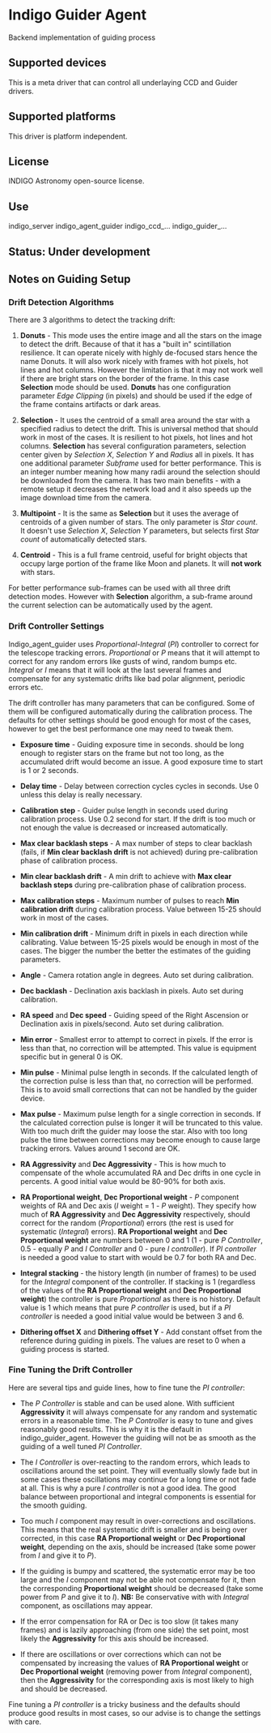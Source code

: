 # Indigo Guider Agent

Backend implementation of guiding process

## Supported devices

This is a meta driver that can control all underlaying CCD and Guider drivers.

## Supported platforms

This driver is platform independent.

## License

INDIGO Astronomy open-source license.

## Use

indigo_server indigo_agent_guider indigo_ccd_... indigo_guider_...

## Status: Under development

## Notes on Guiding Setup

### Drift Detection Algorithms
There are 3 algorithms to detect the tracking drift:
1. **Donuts** - This mode uses the entire image and all the stars on the image to detect the drift.
Because of that it has a "built in" scintillation resilience. It can operate nicely with highly
de-focused stars hence the name Donuts. It will also work nicely with frames with hot pixels,
hot lines and hot columns. However the limitation is that it may not work well if there are
bright stars on the border of the frame. In this case **Selection** mode
should be used. **Donuts** has one configuration parameter *Edge Clipping* (in pixels) and should
be used if the edge of the frame contains artifacts or dark areas.

2. **Selection** - It uses the centroid of a small area around the star with
a specified radius to detect the drift. This is universal method that should work in most of the cases.
It is resilient to hot pixels, hot lines and hot columns. **Selection** has several configuration parameters,
selection center given by *Selection X*, *Selection Y* and *Radius* all in pixels. It has one additional
parameter *Subframe* used for better performance. This is an integer number meaning how many radii
around the selection should be downloaded from the camera. It has two main benefits - with a remote setup
it decreases the network load and it also speeds up the image download time from the camera.

3. **Multipoint** - It is the same as **Selection** but it uses the average of centroids of a given number of stars.
The only parameter is *Star count*. It doesn't use *Selection X*, *Selection Y* parameters, but selects first *Star count*
of automatically detected stars.

4. **Centroid** - This is a full frame centroid, useful for bright objects that occupy
large portion of the frame like Moon and planets. It will **not work** with stars.

For better performance sub-frames can be used with all three drift detection modes.
However with **Selection** algorithm, a sub-frame around the current selection can
be automatically used by the agent.

### Drift Controller Settings

Indigo_agent_guider uses *Proportional-Integral* (*PI*) controller to correct for the telescope tracking errors. *Proportional* or *P*
means that it will attempt to correct for any random errors like gusts of wind, random bumps etc. *Integral* or *I* means
that it will look at the last several frames and compensate for any systematic drifts like bad polar alignment, periodic
errors etc.

The drift controller has many parameters that can be configured. Some of them will be configured automatically
during the calibration process. The defaults for other settings should be good enough for most of the cases, however
to get the best performance one may need to tweak them.

* **Exposure time** - Guiding exposure time in seconds. should be long enough to register stars on the frame but not too long, as the accumulated
drift would become an issue. A good exposure time to start is 1 or 2 seconds.

* **Delay time** - Delay between correction cycles cycles in seconds. Use 0 unless this delay is really necessary.

* **Calibration step** - Guider pulse length in seconds used during calibration process. Use 0.2 second for start. If the drift is too much or not enough the value is decreased or increased automatically.

* **Max clear backlash steps** - A max number of steps to clear backlash (fails, if **Min clear backlash drift** is not achieved) during pre-calibration phase of calibration process.

* **Min clear backlash drift** - A min drift to achieve with **Max clear backlash steps** during pre-calibration phase of calibration process.

* **Max calibration steps** - Maximum number of pulses to reach **Min calibration drift** during calibration process. Value between 15-25 should work in most of the cases.

* **Min calibration drift** - Minimum drift in pixels in each direction while calibrating. Value between 15-25 pixels would be enough in most of the cases. The bigger the number the better the estimates of the guiding parameters.

* **Angle** - Camera rotation angle in degrees. Auto set during calibration.

* **Dec backlash** - Declination axis backlash in pixels. Auto set during calibration.

* **RA speed** and **Dec speed** - Guiding speed of the Right Ascension or Declination axis in pixels/second. Auto set during calibration.

* **Min error** - Smallest error to attempt to correct in pixels. If the error is less than that, no correction will be attempted. This value is equipment specific but in general 0 is OK.

* **Min pulse** - Minimal pulse length in seconds. If the calculated length of the correction pulse is less than that, no correction will be performed. This is to avoid small corrections that can not be handled by the guider device.

* **Max pulse** - Maximum pulse length for a single correction in seconds. If the calculated correction pulse is longer it will be truncated to this value. With too much drift the guider may loose the star. Also with too long pulse the time between corrections may become enough to cause large tracking errors. Values around 1 second are OK.

* **RA Aggressivity** and **Dec Aggressivity** - This is how much to compensate of the whole accumulated RA and Dec drifts in one cycle in percents. A good initial value would be 80-90% for both axis.

* **RA Proportional weight**, **Dec Proportional weight** - *P* component weights of RA and Dec axis (*I* weight = 1 - *P* weight). They specify how much of **RA Aggressivity** and **Dec Aggressivity** respectively, should correct for the random (*Proportional*) errors (the rest is used for systematic (*Integral*) errors). **RA Proportional weight** and **Dec Proportional weight** are numbers between 0 and 1 (1 - pure *P Controller*, 0.5 - equally *P* and *I Controller* and 0 - pure *I controller*). If *PI controller* is needed a good value to start with would be 0.7 for both RA and Dec.

* **Integral stacking** - the history length (in number of frames) to be used for the *Integral* component of the controller. If stacking is 1 (regardless of the values of the **RA Proportional weight** and **Dec Proportional weight**) the controller is pure *Proportional* as there is no history.
Default value is 1 which means that pure *P controller* is used, but if a *PI controller* is needed a good initial value would be between 3 and 6.

* **Dithering offset X** and  **Dithering offset Y** - Add constant offset from the reference during guiding in pixels. The values are reset to 0 when a guiding process is started.

### Fine Tuning the Drift Controller

Here are several tips and guide lines, how to fine tune the *PI controller*:

* The *P Controller* is stable and can be used alone. With sufficient **Aggressivity** it will always compensate for any random and systematic errors in a reasonable time. The *P Controller* is easy to tune and gives reasonably good results. This is why it is the default in indigo_guider_agent. However the guiding will not be as smooth as the guiding of a well tuned *PI Controller*.

* The *I Controller* is over-reacting to the random errors, which leads to oscillations around the set point. They will eventually slowly fade but in some cases these oscillations may continue for a long time or not fade at all. This is why a pure *I controller* is not a good idea. The good balance between proportional and integral components is essential for the smooth guiding.

* Too much *I* component may result in over-corrections and oscillations. This means that the real systematic drift is smaller and is being over corrected, in this case **RA Proportional weight** or **Dec Proportional weight**, depending on the axis, should be increased (take some power from *I* and give it to *P*).

* If the guiding is bumpy and scattered, the systematic error may be too large and the *I* component may not be able not compensate
for it, then the corresponding **Proportional weight** should be decreased (take some power from *P* and give it to *I*). **NB:** Be conservative with with *Integral* component, as oscillations may appear.

* If the error compensation for RA or Dec is too slow (it takes many frames) and is lazily approaching (from one side) the set point, most likely the **Aggressivity** for this axis should be increased.

* If there are oscillations or over corrections which can not be compensated by increasing the values of **RA Proportional weight** or **Dec Proportional weight** (removing power from *Integral* component), then the **Aggressivity** for the corresponding axis is most likely to high and should be decreased.

Fine tuning a *PI controller* is a tricky business and the defaults should produce good results in most cases, so our advise is to change the settings with care.
